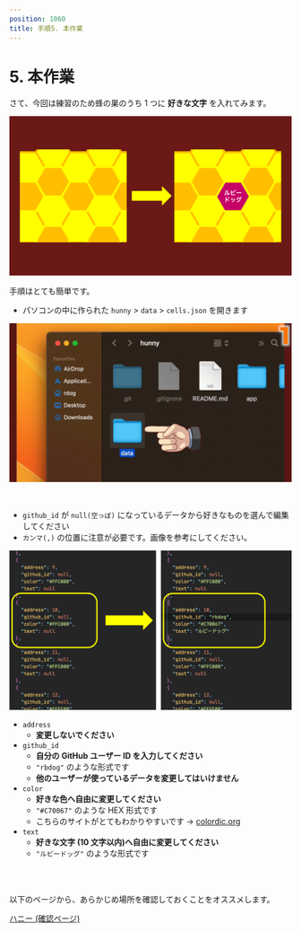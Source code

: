 ```yaml
---
position: 1060
title: 手順5. 本作業
---
```


# 5. 本作業

さて、今回は練習のため蜂の巣のうち 1 つに **好きな文字** を入れてみます。

![image](/tutorial_assets/app.png)

手順はとても簡単です。

- パソコンの中に作られた `hunny` > `data` > `cells.json` を開きます

![gif](/tutorial_assets/folder.gif)

<br />

- `github_id` が `null(空っぽ)` になっているデータから好きなものを選んで編集してください
- `カンマ(,)` の位置に注意が必要です。画像を参考にしてください。

![image](/tutorial_assets/cells-json.png)

- `address`
  - **変更しないでください**
- `github_id`
  - **自分の GitHub ユーザー ID を入力してください**
  - `"rbdog"` のような形式です
  - **他のユーザーが使っているデータを変更してはいけません**
- `color`
  - **好きな色へ自由に変更してください**
  - `"#C70067"` のような HEX 形式です
  - こちらのサイトがとてもわかりやすいです → [colordic.org](https://www.colordic.org/)
- `text`
  - **好きな文字 (10 文字以内)へ自由に変更してください**
  - `"ルビードッグ"` のような形式です

<br />

<br />

以下のページから、あらかじめ場所を確認しておくことをオススメします。

<a href="https://hunny-viewer.web.app" class='mybtn'>ハニー (確認ページ)</a>
